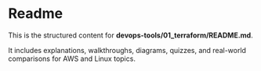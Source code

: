 # Readme

This is the structured content for **devops-tools/01_terraform/README.md**.

It includes explanations, walkthroughs, diagrams, quizzes, and real-world comparisons for AWS and Linux topics.